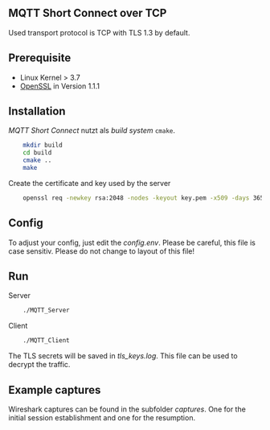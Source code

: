 ## MQTT Short Connect over TCP
Used transport protocol is TCP with TLS 1.3 by default.

## Prerequisite
 - Linux Kernel > 3.7
 - [OpenSSL](https://www.openssl.org/source/) in Version 1.1.1
## Installation
*MQTT Short Connect* nutzt als *build system* `cmake`.
```bash
    mkdir build
    cd build
    cmake ..
    make
```
Create the certificate and key used by the server
```bash
    openssl req -newkey rsa:2048 -nodes -keyout key.pem -x509 -days 365 -out cert.pem
```
## Config
To adjust your config, just edit the *config.env*. Please be careful, this file is case sensitiv. Please do not change to layout of this file!
## Run
Server
```bash
    ./MQTT_Server
```

Client
```bash
    ./MQTT_Client
```
The TLS secrets will be saved in *tls_keys.log*. This file can be used to decrypt the traffic.
## Example captures
Wireshark captures can be found in the subfolder *captures*. One for the initial session establishment and one for the resumption.